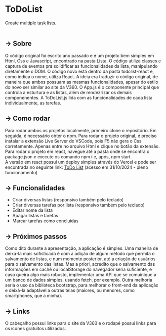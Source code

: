 # ToDoList
Create multiple task lists.
<br>
<br>
## -> Sobre
O código original foi escrito ano passado e é um projeto bem simples em Html, Css e Javascript, encontrado na pasta Lista. O código utiliza classes e captura de eventos pra solidificar as funcionalidades da lista, manipulando diretamente o DOM. O código novo está dentro da pasta todolist-react e, como indica o nome, utiliza React. A ideia era traduzir o código original, de maneira que ambos possuam as mesmas funcionalidades, apesar do estilo do novo ser similar ao site da V360. O App.js é o componente principal que controla a esturtura e as listas, além de rendezrizar os demais componenentes. A ToDoList.js lida com as funcionalidades de cada lista individualmente, as tarefas.
<br>
## -> Como rodar
Para rodar ambos os projetos localmente, primeiro clone o repositório. Em seguida, é necessário obter o npm. Para rodar o projeto original, é preciso instalar a extensão Live Server do VSCode, pois F5 não gera o Css corretamente. Apenas entre no arquivo Html e clique no botão da extensão. Para rodar o projeto em react, navegue até a pasta onde se encontra o package.json e execute os comando npm i e, após, npm start. <br>
A versão em react possui um deploy simples através do Vercel e pode ser encontrada no seguinte link: [ToDo List](https://to-do-list-v1-62lsl2b8t-marianas-projects-fcff59dd.vercel.app/) (acesso em 31/10/2024 - pleno funcionamento)<br>
## -> Funcionalidades
- Criar diversas listas (responsivo também pelo teclado)
- Criar diversas tarefas por lista (responsivo também pelo teclado)
- Editar nome da lista
- Apagar listas e tarefas
- Marcar tarefas como concluídas
## -> Próximos passos
Como dito durante a apresentação, a aplicação é simples. Uma maneira de deixá-la mais sofisticada é com a adição de algum método que permita o salvamento de listas, e num momento posterior, até a criação de usuários para o salvamento das listas. Mas a priori, acredito que o salvamento das informações em cachê ou localStorage do navegador seria suficiente, e caso queira algo mais robusto, implementar uma API que se comuinique a um banco de dados simples, usando fetch, por exemplo. Outra melhoria seria o uso da biblioteca bootstrap, para melhorar o front-end da aplicação e deixá-la adaptável a outras telas (maiores, ou menores, como smartphones, que a minha).
## -> Links
O cabeçalho possui links para o site da V360 e o rodapé possui links para os ícones gratuitos utilizados.
